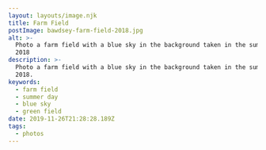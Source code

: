 ```yaml
---
layout: layouts/image.njk
title: Farm Field
postImage: bawdsey-farm-field-2018.jpg
alt: >-
  Photo a farm field with a blue sky in the background taken in the summer of
  2018
description: >-
  Photo a farm field with a blue sky in the background taken in the summer of
  2018.
keywords:
  - farm field
  - summer day
  - blue sky
  - green field
date: 2019-11-26T21:28:28.189Z
tags:
  - photos
---
```


